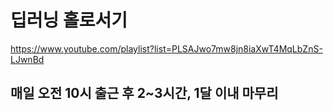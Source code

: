 # 딥러닝 홀로서기
https://www.youtube.com/playlist?list=PLSAJwo7mw8jn8iaXwT4MqLbZnS-LJwnBd

## 매일 오전 10시 출근 후 2~3시간, 1달 이내 마무리


